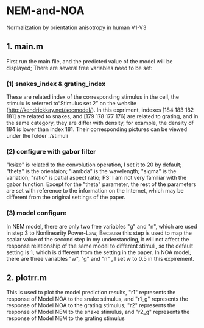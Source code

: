 # NEM-and-NOA
Normalization by orientation anisotropy in human V1-V3
## 1. main.m
First run the main file, and the predicted value of the model will be displayed;
There are several free variables need to be set:
### (1) snakes_index & grating_index
These are related index of the corresponding stimulus in the cell, the stimulu  is referred to“Stimulus set 2”
on the website (http://kendrickkay.net/socmodel/). In this expriment, indexes [184 183 182 181] are related 
to snakes, and [179 178 177 176] are related to grating, and in the same category, they are differ with 
density, for example, the density of 184 is lower than index 181. Their corresponding pictures can be viewed 
under the folder ./stimuli
### (2) configure with gabor filter
"ksize" is related to the convolution operation, I set it to 20 by default;
"theta" is the orientaion;
"lambda" is the wavelength;
"sigma" is the variation;
"ratio" is patial aspect ratio;
PS:
I am not very familiar with the gabor function. Except for the "theta" parameter, the rest of the parameters 
are set with reference to the information on the Internet, which may be different from the original settings
of the paper.
### (3) model configure
In NEM model, there are only two free variables "g" and "n", which are used in step 3 to Nonlinearity 
Power-Law; Because this step is used to map the scalar value of the second step in my understanding, it 
will not affect the response relationship of the same model to different stimuli, so the default setting is 1, 
which is different from the setting in the paper.
In NOA model, there are three variables "w", "g" and "n" , I set w to 0.5 in this expirement.

## 2. plotrr.m
This is used to plot the model prediction results, "r1" represents the response of Model NOA to the snake 
stimulus, and  "r1_g" represents the response of Model NOA to the grating stimulus;
"r2" represents the response of Model NEM to the snake stimulus, and  "r2_g" represents the response of 
Model NEM to the grating stimulus


